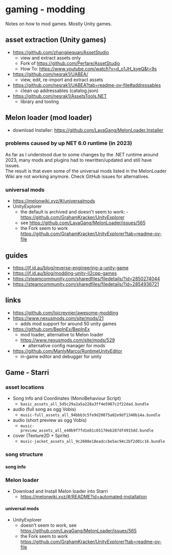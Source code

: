 # gaming - modding

Notes on how to mod games. Mostly Unity games.

## asset extraction (Unity games)

- https://github.com/zhangjiequan/AssetStudio
    - view and extract assets only
    - Fork of https://github.com/Perfare/AssetStudio
    - How To: https://www.youtube.com/watch?v=d_o1JH_kyeQ&t=9s
- https://github.com/nesrak1/UABEA/
    - view, edit, re-import and extract assets
- https://github.com/nesrak1/UABEA?tab=readme-ov-file#addressables
    - clean up addressables (catalog.json)
- https://github.com/nesrak1/AssetsTools.NET
    - library and tooling

## Melon loader (mod loader)

- download Installer: https://github.com/LavaGang/MelonLoader.Installer

### problems caused by up NET 6.0 runtime (in 2023)

As far as I understood due to some changes by the .NET runtime around 2023, many mods and plugins had to rewritten/updated and still have issues.  
The result is that even some of the universal mods listed in the MelonLoader Wiki are not working anymore. Check GitHub issues for alternatives.

### universal mods

- https://melonwiki.xyz/#/universalmods
- UnityExplorer
    - the default is archived and doesn't seem to work: - https://github.com/GrahamKracker/UnityExplorer
    - see https://github.com/LavaGang/MelonLoader/issues/565
    - the Fork seem to work https://github.com/GrahamKracker/UnityExplorer?tab=readme-ov-file

## guides

- https://jf.id.au/blog/reverse-engineering-a-unity-game
- https://jf.id.au/blog/modding-unity-il2cpp-games
- https://steamcommunity.com/sharedfiles/filedetails/?id=2850274044
- https://steamcommunity.com/sharedfiles/filedetails/?id=2854936721

## links

- https://github.com/loicreynier/awesome-modding
- https://www.nexusmods.com/site/mods/21
    - adds mod support for around 50 unity games
- https://github.com/BepInEx/BepInEx
    - mod loader, alternative to Melon loader
    - https://www.nexusmods.com/site/mods/529
        - alternative config manager for mods
- https://github.com/ManlyMarco/RuntimeUnityEditor
    - in-game editor and debugger for unity

## Game - Starri

### asset locations

- Song Info and Coordinates (MonoBehaviour Script)
    - `basic_assets_all_5d5c29a2a5a228a3ff4e5987c2f22dad.bundle`
- audio (full song as ogg Vobis)
    - `music-full_assets_all_94bbb3c5fe9d20075a02e9df1340b14a.bundle`
- audio (short preview as ogg Vobis)
    - `music-preview_assets_all_e40b9f7fd1e81c65170eb287df4915dd.bundle`
- cover (Texture2D + Sprite)
    - `music-jacket_assets_all_9c2608e18eadccbe5ac94c2bf2d01c16.bundle`

### song structure

#### song info

### Melon loader

- Download and Install Melon loader into Starri
    - https://melonwiki.xyz/#/README?id=automated-installation

#### universal mods

- UnityExplorer
    - doesn't seem to work, see https://github.com/LavaGang/MelonLoader/issues/565
    - the Fork seem to work https://github.com/GrahamKracker/UnityExplorer?tab=readme-ov-file
